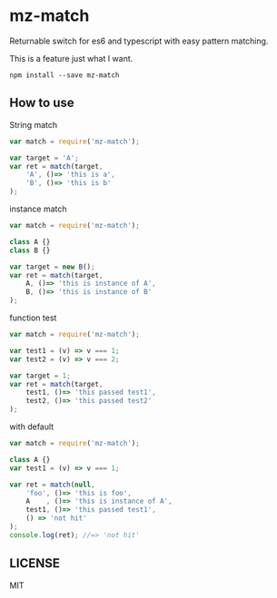 # mz-match 

Returnable switch for es6 and typescript with easy pattern matching.

This is a feature just what I want.

```
npm install --save mz-match
```

## How to use

String match

```javascript
var match = require('mz-match');

var target = 'A';
var ret = match(target,
    'A', ()=> 'this is a', 
    'B', ()=> 'this is b'
);
```

instance match

```javascript
var match = require('mz-match');

class A {}
class B {}

var target = new B();
var ret = match(target,
    A, ()=> 'this is instance of A', 
    B, ()=> 'this is instance of B'
);
```

function test

```javascript
var match = require('mz-match');

var test1 = (v) => v === 1;
var test2 = (v) => v === 2;

var target = 1;
var ret = match(target,
    test1, ()=> 'this passed test1', 
    test2, ()=> 'this passed test2'
);
```

with default

```javascript
var match = require('mz-match');

class A {}
var test1 = (v) => v === 1;

var ret = match(null,
    'foo', ()=> 'this is foo',
    A    , ()=> 'this is instance of A',
    test1, ()=> 'this passed test1', 
    () => 'not hit'
);
console.log(ret); //=> 'not hit'
```

## LICENSE

MIT
